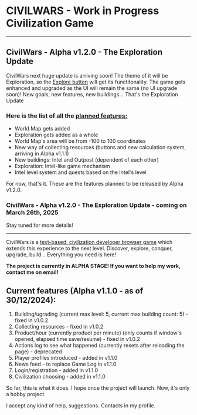 # CIVILWARS - Work in Progress Civilization Game

---
## CivilWars - Alpha v1.2.0 - The Exploration Update

CivilWars next huge update is arriving soon! The theme of it will be Exploration, so the <ins>Explore button</ins> will get its functitonality.
The game gets enhanced and upgraded as the UI will remain the same (no UI upgrade soon)!
New goals, new features, new buildings... That's the Exploration Update

### Here is the list of all the <ins>planned features:</ins>

* World Map gets added
* Exploration gets added as a whole
* World Map's area will be from -100 to 100 coordinates
* New way of  collecting resources (buttons and new calculation system, arriving in Alpha v1.1.1)
* New buildings: Intel and Outpost (dependent of each other)
* Exploration: Intel-like game mechanism
* Intel level system and quests based on the Intel's level

For now, that's it. These are the features planned to be released by Alpha v1.2.0.

### CivilWars - Alpha v1.2.0 - The Exploration Update - coming on March 26th, 2025

Stay tuned for more details!

---

CivilWars is a <ins>text-based, civilization developer browser game</ins> which
extends this experience to the next level.
Discover, explore, conquer, upgrade, build... Everything you need is here!

<b>The project is currently in ALPHA STAGE! If you want to help my work, contact me on email!</b>

## Current features (Alpha v1.1.0 - as of 30/12/2024):
1. Building/ugrading (current max level: 5, current max building count: 5) - fixed in v1.0.2
2. Collecting resources - fixed in v1.0.2
3. Product/hour (currently product per minute) (only counts if window's opened, elapsed time save/resume) - fixed in v1.0.2
4. Actions log to see what happened (currently resets after reloading the page) - deprecated
5. Player profiles introduced - added in v1.1.0
6. News feed - to replace Game Log in v1.1.0
7. Login/registration - added in v1.1.0
8. Civilization choosing - added in v1.1.0

So far, this is what it does.
I hope once the project will launch. Now, it's only a hobby project.

I accept any kind of help, suggestions. Contacts in my profile.
